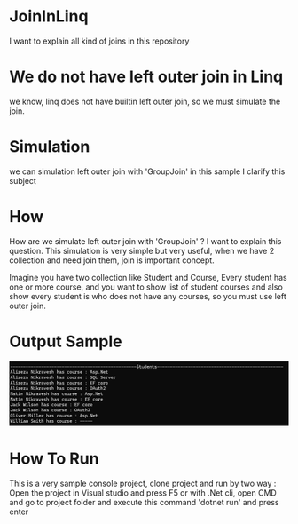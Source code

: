 # JoinInLinq

I want to explain all kind of joins in this repository

# We do not have left outer join in Linq

we know, linq does not have builtin left outer join, so we must simulate the join.

# Simulation

we can simulation left outer join with 'GroupJoin' in this sample I clarify this subject

# How

How are we simulate left outer join with 'GroupJoin' ?
I want to explain this question.
This simulation is very simple but very useful, when we have 2 collection and need join them, join is important concept.

Imagine you have two collection like Student and Course, Every student has one or more course, and you want to show list of student courses and also show every student is who does not have any courses, so you must use left outer join.

# Output Sample

![Build Cart Api](https://github.com/nikravesh/JoinInLinq/blob/main/LeftouterJoinSimulation.Output/OutputSample/result.png)

# How To Run

This is a very sample console project, clone project and run by two way :
Open the project in Visual studio and press F5
or with .Net cli, open CMD and go to project folder and execute this command 'dotnet run' and press enter
